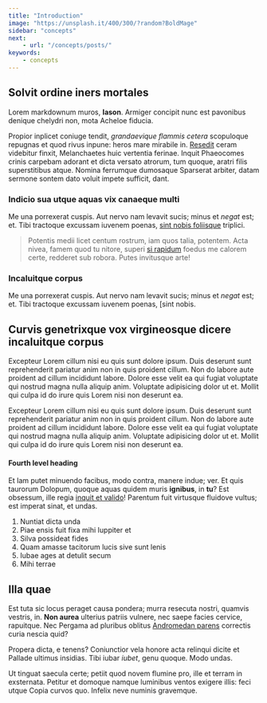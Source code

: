 ```yaml
---
title: "Introduction"
image: "https://unsplash.it/400/300/?random?BoldMage"
sidebar: "concepts"
next:
    - url: "/concepts/posts/"
keywords:
    - concepts
---
```


## Solvit ordine iners mortales

Lorem markdownum muros, **Iason**. Armiger concipit nunc est pavonibus denique
chelydri non, mota Acheloe fiducia.

Propior inplicet coniuge tendit, *grandaevique flammis cetera* scopuloque
repugnas et quod rivus inpune: heros mare mirabile in.
[Resedit](http://etquae.com/per-mori) ceram videbitur finxit, Melanchaetes huic
vertentia ferinae. Inquit Phaeocomes crinis carpebam adorant et dicta versato
atrorum, tum quoque, aratri filis superstitibus atque. Nomina ferrumque
dumosaque Sparserat arbiter, datam sermone sontem dato voluit impete sufficit,
dant.

### Indicio sua utque aquas vix canaeque multi

Me una porrexerat cuspis. Aut nervo nam levavit sucis; minus et *negat* est; et.
Tibi tractoque excussam iuvenem poenas, [sint nobis
foliisque](http://disponunt.org/ornum-ast) triplici.

> Potentis medii licet centum rostrum, iam quos talia, potentem. Acta nivea,
> famem quod tu nitore, superi [si rapidum](http://arceeadem.net/at) foedus me
> calorem certe, redderet sub robora. Putes invitusque arte!

### Incaluitque corpus

Me una porrexerat cuspis. Aut nervo nam levavit sucis; minus et *negat* est; et.
Tibi tractoque excussam iuvenem poenas, [sint nobis.

## Curvis genetrixque vox virgineosque dicere incaluitque corpus

Excepteur Lorem cillum nisi eu quis sunt dolore ipsum. Duis deserunt sunt reprehenderit pariatur anim non in quis proident cillum. Non do labore aute proident ad cillum incididunt labore. Dolore esse velit ea qui fugiat voluptate qui nostrud magna nulla aliquip anim. Voluptate adipisicing dolor ut et. Mollit qui culpa id do irure quis Lorem nisi non deserunt ea.

Excepteur Lorem cillum nisi eu quis sunt dolore ipsum. Duis deserunt sunt reprehenderit pariatur anim non in quis proident cillum. Non do labore aute proident ad cillum incididunt labore. Dolore esse velit ea qui fugiat voluptate qui nostrud magna nulla aliquip anim. Voluptate adipisicing dolor ut et. Mollit qui culpa id do irure quis Lorem nisi non deserunt ea.

#### Fourth level heading

Et Iam putet minuendo facibus, modo contra, manere indue; ver. Et quis taurorum
Dolopum, quoque aquas quidem muris **ignibus**, in **tu**? Est obsessum, ille
regia [inquit et valido](http://in.org/solum.html)! Parentum fuit virtusque
fluidove vultus; est imperat sinat, et undas.

1. Nuntiat dicta unda
2. Piae ensis fuit fixa mihi Iuppiter et
3. Silva possideat fides
4. Quam amasse tacitorum lucis sive sunt lenis
5. Iubae ages at detulit secum
6. Mihi terrae

## Illa quae

Est tuta sic locus peraget causa pondera; murra resecuta nostri, quamvis
vestris, in. **Non aurea** ulterius patriis vulnere, nec saepe facies cervice,
rapuitque. Nec Pergama ad pluribus oblitus [Andromedan
parens](http://aras-evocet.net/cauda.aspx) correctis curia nescia quid?

Propera dicta, e tenens? Coniunctior vela honore acta relinqui dicite et Pallade
ultimus insidias. Tibi iubar *iubet*, genu quoque. Modo undas.

Ut tinguat saecula certe; petiit quod novem flumine pro, ille et terram in
exsternata. Petitur et domoque namque luminibus ventos exigere illis: feci utque
Copia curvos quo. Infelix neve numinis gravemque.
